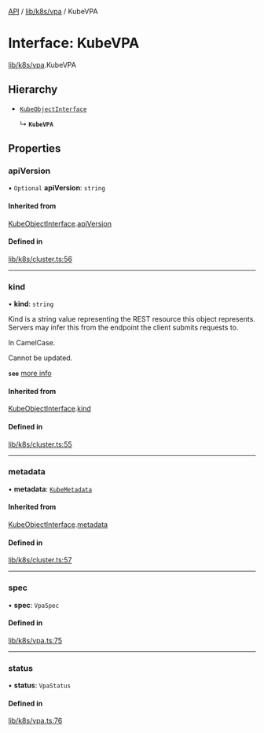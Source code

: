 [API](../API.md) / [lib/k8s/vpa](../modules/lib_k8s_vpa.md) / KubeVPA

# Interface: KubeVPA

[lib/k8s/vpa](../modules/lib_k8s_vpa.md).KubeVPA

## Hierarchy

- [`KubeObjectInterface`](lib_k8s_cluster.KubeObjectInterface.md)

  ↳ **`KubeVPA`**

## Properties

### apiVersion

• `Optional` **apiVersion**: `string`

#### Inherited from

[KubeObjectInterface](lib_k8s_cluster.KubeObjectInterface.md).[apiVersion](lib_k8s_cluster.KubeObjectInterface.md#apiversion)

#### Defined in

[lib/k8s/cluster.ts:56](https://github.com/kubernetes-sigs/headlamp/blob/072d2509b/frontend/src/lib/k8s/cluster.ts#L56)

___

### kind

• **kind**: `string`

Kind is a string value representing the REST resource this object represents.
Servers may infer this from the endpoint the client submits requests to.

In CamelCase.

Cannot be updated.

**`see`** [more info](https://git.k8s.io/community/contributors/devel/sig-architecture/api-conventions.md#types-kinds)

#### Inherited from

[KubeObjectInterface](lib_k8s_cluster.KubeObjectInterface.md).[kind](lib_k8s_cluster.KubeObjectInterface.md#kind)

#### Defined in

[lib/k8s/cluster.ts:55](https://github.com/kubernetes-sigs/headlamp/blob/072d2509b/frontend/src/lib/k8s/cluster.ts#L55)

___

### metadata

• **metadata**: [`KubeMetadata`](lib_k8s_cluster.KubeMetadata.md)

#### Inherited from

[KubeObjectInterface](lib_k8s_cluster.KubeObjectInterface.md).[metadata](lib_k8s_cluster.KubeObjectInterface.md#metadata)

#### Defined in

[lib/k8s/cluster.ts:57](https://github.com/kubernetes-sigs/headlamp/blob/072d2509b/frontend/src/lib/k8s/cluster.ts#L57)

___

### spec

• **spec**: `VpaSpec`

#### Defined in

[lib/k8s/vpa.ts:75](https://github.com/kubernetes-sigs/headlamp/blob/072d2509b/frontend/src/lib/k8s/vpa.ts#L75)

___

### status

• **status**: `VpaStatus`

#### Defined in

[lib/k8s/vpa.ts:76](https://github.com/kubernetes-sigs/headlamp/blob/072d2509b/frontend/src/lib/k8s/vpa.ts#L76)
